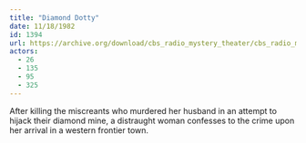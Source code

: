 ```yaml
---
title: "Diamond Dotty"
date: 11/18/1982
id: 1394
url: https://archive.org/download/cbs_radio_mystery_theater/cbs_radio_mystery_theater-1351-1399.zip/cbs_radio_mystery_theater-1351-1399%2Fcbsrmt_1394_diamond_dotty.mp3
actors:
  - 26
  - 135
  - 95
  - 325
---
```

After killing the miscreants who murdered her husband in an attempt to hijack their diamond mine, a distraught woman confesses to the crime upon her arrival in a western frontier town.